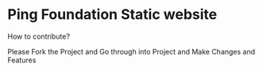 # Ping Foundation Static website

How to contribute?

Please Fork the Project and Go through into Project and Make Changes and Features 

